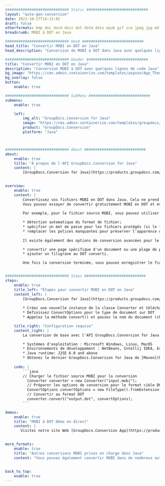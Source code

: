 ```yaml
---
############################# Static ############################
layout: "auto-gen-conversion"
date: 2023-10-27T14:13:02
draft: false
otherformats: bmp doc docm docx dot dotm dotx epub gif ico jpeg jpg md odt ott pdf png psd rtf tex tif tiff txt xps
breadcrumb: MOBI à DOT en Java

############################# Head ############################
head_title: "Convertir MOBI en DOT en Java"
head_description: "Conversion de MOBI à DOT dans Java avec quelques lignes de code. Convertissez plus de 160 formats de fichiers à l'aide de l'API de conversion de documents GroupDocs pour Java"

############################# Header ############################
title: "Convertir MOBI en DOT en Java"
description: "Conversion MOBI à DOT avec quelques lignes de code Java"
bg_image: "https://cms.admin.containerize.com/templates/aspose/App_Themes/V3/images/bg/header1.png"
bg_overlay: false
button:
    enable: true

############################# SubMenu ############################
submenu:
    enable: true

    left:
        img_alt: "GroupDocs.Conversion for Java"
        image: "https://cms.admin.containerize.com/templates/groupdocs/images/product-logos/90x90-noborder/groupdocs-conversion-java.png"
        product: "GroupDocs.Conversion"
        platform: "Java"



############################# About ############################
about:
    enable: true
    title: "À propos de l'API GroupDocs.Conversion for Java"
    content: |
        [GroupDocs.Conversion for Java](https://products.groupdocs.com/conversion/java/) est une API de conversion de format de fichier avancée pour la conversion entre les formats d'image et de document populaires tels que Microsoft Office, OpenDocument, PDF, HTML, e-mail, CAO. et bien plus encore avec seulement quelques lignes de code. L'API native détecte automatiquement les formats des documents originaux et propose de nombreuses options de personnalisation des documents convertis. Outre la fonction d'extraction d'informations d'un document, il prend également en charge la mise en cache des résultats de conversion sur le disque local par défaut. Cependant, tout type de stockage de cache peut être pris en charge en implémentant les interfaces appropriées - Amazon S3, Dropbox, Google Drive, Windows Azure, Reddis ou tout autre.
    

overview:
    enable: true
    content: |
        Convertissez vos fichiers MOBI en DOT dans Java. Cela ne prend que quelques lignes de code Java sur n'importe quelle plate-forme de votre choix, telle que Windows, Linux, macOS.
        Vous pouvez essayer de convertir gratuitement MOBI en DOT et évaluer la qualité des résultats de conversion. En plus des scripts de conversion de fichiers simples, vous pouvez essayer des options plus sophistiquées pour charger le fichier source MOBI et stocker la sortie DOT. 
        
        Par exemple, pour le fichier source MOBI, vous pouvez utiliser les options de chargement suivantes :

        * détection automatique du format de fichier;
        * spécifier un mot de passe pour les fichiers protégés (si le format de fichier le prend en charge);
        * remplacer les polices manquantes pour préserver l'apparence du document.
        
        Il existe également des options de conversion avancées pour le fichier DOT :

        * convertir une page spécifique d'un document ou une plage de pages;
        * ajouter un filigrane au DOT converti.

        Une fois la conversion terminée, vous pouvez enregistrer le fichier DOT dans votre chemin de fichier local ou dans un stockage tiers tel que FTP, Amazon S3, Google Drive, Dropbox, etc. Veuillez noter - pour convertir MOBI à DOT, vous n'avez pas besoin d'installer de logiciel supplémentaire, tel que MS Office, Open Office, Adobe Acrobat Reader, etc.


############################# Steps ############################
steps:
    enable: true
    title_left: "Étapes pour convertir MOBI en DOT en Java"
    content_left: |
        [GroupDocs.Conversion for Java](https://products.groupdocs.com/conversion/java/) permet aux développeurs de convertir facilement le fichier MOBI en DOT avec quelques lignes de code.
        
        * Créez une nouvelle instance de la classe Converter et téléchargez le fichier MOBI avec le chemin complet
        * Définissez ConvertOptions pour le type de document sur DOT
        * Appelez la méthode convert() et passez le nom du document (chemin complet) et le format (DOT) en tant que paramètre

    title_right: "Configuration requise"
    content_right: |
        La conversion de base avec l'API GroupDocs.Conversion for Java peut être effectuée avec seulement quelques lignes de code. Nos API sont prises en charge sur toutes les principales plates-formes et systèmes d'exploitation. Avant d'exécuter le code ci-dessous, assurez-vous que les prérequis suivants sont installés sur votre système.

        * Systèmes d'exploitation : Microsoft Windows, Linux, MacOS
        * Environnements de développement : NetBeans, Intellij IDEA, Eclipse, etc.
        * Java runtime: J2SE 6.0 and above
        * Obtenez le dernier GroupDocs.Conversion for Java de [Maven](https://repository.groupdocs.com/webapp/#/artifacts/browse/tree/General/repo/com/groupdocs/groupdocs-conversion)
         
    code: |
        ```java    
        // Charger le fichier source MOBI pour la conversion
          Converter converter = new Converter("input.mobi");
          // Préparer les options de conversion pour le format cible DOT
          ConvertOptions convertOptions = new FileType().fromExtension("dot").getConvertOptions();
          // Convertir au format DOT
          converter.convert("output.dot", convertOptions);
        ```

demos:
    enable: true
    title: "MOBI à DOT Démo en direct"
    content: |
       Visitez notre site Web [GroupDocs.Conversion App](https://products.groupdocs.app/conversion/family) et essayez la conversion MOBI à DOT maintenant. La démo gratuite présente les avantages suivants
          

more_formats:
    enable: true
    title: "Autres conversions MOBI prises en charge dans Java"
    content: "Vous pouvez également convertir MOBI dans de nombreux autres formats de fichiers. Veuillez consulter la liste ci-dessous."
       
       
back_to_top:
    enable: true
---
```

